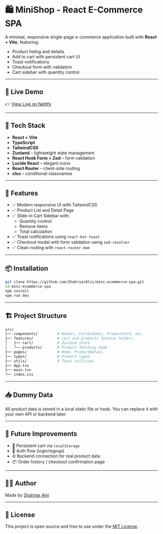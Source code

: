 # 🛍️ MiniShop - React E-Commerce SPA

A minimal, responsive single-page e-commerce application built with **React + Vite**, featuring:

- Product listing and details
- Add to cart with persistent cart UI
- Toast notifications
- Checkout form with validation
- Cart sidebar with quantity control

---

## 🚀 Live Demo

👉 [View Live on Netlify](https://mini-ecommerce-spa.netlify.app/)

---

## 🧱 Tech Stack

- **React + Vite**
- **TypeScript**
- **TailwindCSS**
- **Zustand** – lightweight state management
- **React Hook Form + Zod** – form validation
- **Lucide React** – elegant icons
- **React Router** – client-side routing
- **clsx** – conditional classnames

---

## 🧩 Features

- ✅ Modern responsive UI with TailwindCSS
- ✅ Product List and Detail Page
- ✅ Slide-in Cart Sidebar with:
    - Quantity control
    - Remove items
    - Total calculation
- ✅ Toast notifications using `react-hot-toast`
- ✅ Checkout modal with form validation using `zod-resolver` 
- ✅ Clean routing with `react-router-dom`

---

## 📦 Installation

```bash
git clone https://github.com/ShahriarAlvi/mini-ecommerce-spa.git
cd mini-ecommerce-spa
npm install
npm run dev
```

---

## 🏗️ Project Structure

```bash
src/
├── components/         # Navbar, CartSidebar, ProductCard, etc.
├── features/           # cart and products feature folders
│   ├── cart/           # Zustand store
│   └── products/       # Product fetching hook
├── pages/              # Home, ProductDetail
├── types/              # Product types
├── utils/              # Toast utilities
├── App.tsx
├── main.tsx
└── index.css
```

---

## 📥 Dummy Data

All product data is stored in a local static file or hook. You can replace it with your own API or backend later.

---

## 🧪 Future Improvements

- 🛒 Persistent cart via `localStorage`
- 🔐 Auth flow (login/signup)
- 🌐 Backend connection for real product data
- 📦 Order history / checkout confirmation page

---

## 🧑‍💻 Author

Made by [Shahriar Alvi](https://github.com/ShahriarAlvi)

---

## 📄 License

This project is open source and free to use under the [MIT License](LICENSE).
